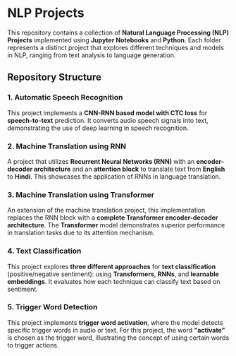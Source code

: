 # NLP Projects

This repository contains a collection of **Natural Language Processing (NLP) Projects** implemented using **Jupyter Notebooks** and **Python**. Each folder represents a distinct project that explores different techniques and models in NLP, ranging from text analysis to language generation.

## Repository Structure

### 1. **Automatic Speech Recognition**
This project implements a **CNN-RNN based model with CTC loss** for **speech-to-text** prediction. It converts audio speech signals into text, demonstrating the use of deep learning in speech recognition.

### 2. **Machine Translation using RNN**
A project that utilizes **Recurrent Neural Networks (RNN)** with an **encoder-decoder architecture** and an **attention block** to translate text from **English** to **Hindi**. This showcases the application of RNNs in language translation.

### 3. **Machine Translation using Transformer**
An extension of the machine translation project, this implementation replaces the RNN block with a **complete Transformer encoder-decoder architecture**. The **Transformer** model demonstrates superior performance in translation tasks due to its attention mechanism.

### 4. **Text Classification**
This project explores **three different approaches** for **text classification** (positive/negative sentiment): using **Transformers**, **RNNs**, and **learnable embeddings**. It evaluates how each technique can classify text based on sentiment.

### 5. **Trigger Word Detection**
This project implements **trigger word activation**, where the model detects specific trigger words in audio or text. For this project, the word **"activate"** is chosen as the trigger word, illustrating the concept of using certain words to trigger actions.
